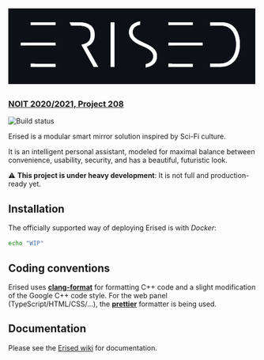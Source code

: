 [![Erised](assets/logo.png)](https://erised.tk)
=========================
### [NOIT 2020/2021, Project 208](https://edusoft.fmi.uni-sofia.bg)

![Build status](https://github.com/invakid404/erised/actions/workflows/build.yml/badge.svg)

Erised is a modular smart mirror solution inspired by Sci-Fi culture.

It is an intelligent personal assistant, modeled for maximal balance between convenience, usability, security, and has a beautiful, futuristic look.

⚠️ **This project is under heavy development**: It is not full and production-ready yet.

## Installation

The officially supported way of deploying Erised is with *Docker*:
```sh
echo "WIP"
```

## Coding conventions

Erised uses [**clang-format**](https://github.com/invakid404/erised/blob/main/.clang-format) for formatting C++ code and a slight modification of the Google C++ code style. For the web panel (TypeScript/HTML/CSS/...), the [**prettier**](https://github.com/invakid404/erised/blob/main/web-panel/.prettierrc) formatter is being used.

## Documentation

Please see the [Erised wiki](https://github.com/invakid404/erised/wiki) for documentation.

